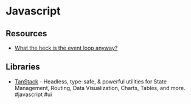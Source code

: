 # Javascript

## Resources

- [What the heck is the event loop anyway?](https://www.youtube.com/watch?v=8aGhZQkoFbQ)

## Libraries

- [TanStack](https://tanstack.com/) - Headless, type-safe, & powerful utilities for State Management, Routing, Data Visualization, Charts, Tables, and more. #javascript #ui
